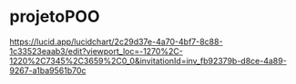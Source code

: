 # projetoPOO


https://lucid.app/lucidchart/2c29d37e-4a70-4bf7-8c88-1c33523eaab3/edit?viewport_loc=-1270%2C-1220%2C7345%2C3659%2C0_0&invitationId=inv_fb92379b-d8ce-4a89-9267-a1ba9561b70c
